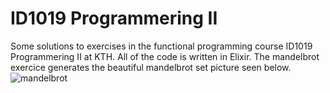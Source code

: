 # ID1019 Programmering II
Some solutions to exercises in the functional programming course ID1019 Programmering II at KTH. All of the code is written in Elixir. 
The mandelbrot exercice generates the beautiful mandelbrot set picture seen below.
![mandelbrot](https://user-images.githubusercontent.com/101107398/157337022-d859d3b2-4725-46b9-afd4-5bf3437b37a7.PNG)
